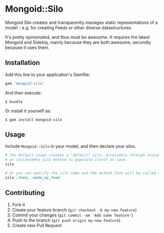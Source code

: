 # Mongoid::Silo

Mongoid Silo creates and transparently manages static representations of a model - e.g. for creating Feeds or other diverse datastructures.

It's pretty opinionated, and thus must be awesome. It requires the latest Mongoid and Sidekiq, mainly because they are both awesome, secondly because it uses them.

## Installation

Add this line to your application's Gemfile:

```ruby
gem 'mongoid-silo'
```

And then execute:

    $ bundle

Or install it yourself as:

    $ gem install mongoid-silo

## Usage

Include ```Mongoid::Silo``` in your model, and then declare your silos.

```ruby
# The default usage creates a "default" silo, accessable through instance#default_silo that will call
# an instance#to_silo method to populate itself on save.
silo

# Or you can specify the silo name and the method that will be called to populate it, like so...
silo :feed, :make_my_feed
```

## Contributing

1. Fork it
2. Create your feature branch (`git checkout -b my-new-feature`)
3. Commit your changes (`git commit -am 'Add some feature'`)
4. Push to the branch (`git push origin my-new-feature`)
5. Create new Pull Request
